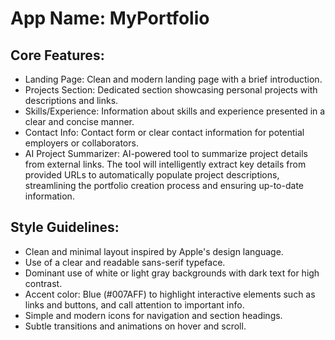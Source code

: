 # **App Name**: MyPortfolio

## Core Features:

- Landing Page: Clean and modern landing page with a brief introduction.
- Projects Section: Dedicated section showcasing personal projects with descriptions and links.
- Skills/Experience: Information about skills and experience presented in a clear and concise manner.
- Contact Info: Contact form or clear contact information for potential employers or collaborators.
- AI Project Summarizer: AI-powered tool to summarize project details from external links. The tool will intelligently extract key details from provided URLs to automatically populate project descriptions, streamlining the portfolio creation process and ensuring up-to-date information.

## Style Guidelines:

- Clean and minimal layout inspired by Apple's design language.
- Use of a clear and readable sans-serif typeface.
- Dominant use of white or light gray backgrounds with dark text for high contrast.
- Accent color: Blue (#007AFF) to highlight interactive elements such as links and buttons, and call attention to important info.
- Simple and modern icons for navigation and section headings.
- Subtle transitions and animations on hover and scroll.
